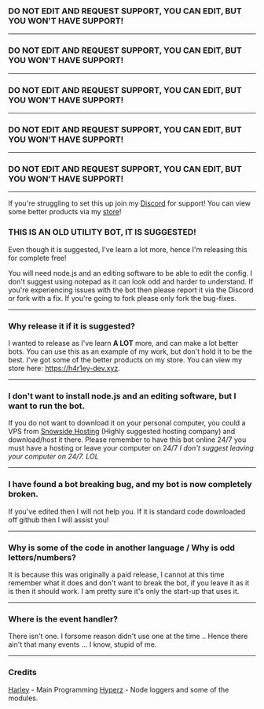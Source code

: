 ### DO NOT EDIT AND REQUEST SUPPORT, YOU CAN EDIT, BUT YOU WON'T HAVE SUPPORT!
---
### DO NOT EDIT AND REQUEST SUPPORT, YOU CAN EDIT, BUT YOU WON'T HAVE SUPPORT!
---
### DO NOT EDIT AND REQUEST SUPPORT, YOU CAN EDIT, BUT YOU WON'T HAVE SUPPORT!
---
### DO NOT EDIT AND REQUEST SUPPORT, YOU CAN EDIT, BUT YOU WON'T HAVE SUPPORT!
---
### DO NOT EDIT AND REQUEST SUPPORT, YOU CAN EDIT, BUT YOU WON'T HAVE SUPPORT!
---

If you're struggling to set this up join my [Discord](https://discord.gg/ksv9GaZJ74) for support! You can view some better products via my [store](https://h4r1ey-dev.xyz)!

### THIS IS AN OLD UTILITY BOT, IT IS SUGGESTED!
Even though it is suggested, I've learn a lot more, hence I'm releasing this for complete free!

You will need node.js and an editing software to be able to edit the config. I don't suggest using notepad as it can look odd and harder to understand. If you're experiencing issues with the bot then please report it via the Discord or fork with a fix. If you're going to fork please only fork the bug-fixes. 

---

### Why release it if it is suggested? 
I wanted to release as I've learn **A LOT** more, and can make a lot better bots. You can use this as an example of my work, but don't hold it to be the best. I've got some of the better products on my store. You can view my store here: https://h4r1ey-dev.xyz.

---
### I don't want to install node.js and an editing software, but I want to run the bot. 
If you do not want to download it on your personal computer, you could a VPS from [Snowside Hosting](https://snowsidehosting.com) (Highly suggested hosting company) and download/host it there. Please remember to have this bot online 24/7 you must have a hosting or leave your computer on 24/7 *I don't suggest leaving your computer on 24/7. LOL*

---
### I have found a bot breaking bug, and my bot is now completely broken.
If you've edited then I will not help you. If it is standard code downloaded off github then I will assist you!

---
### Why is some of the code in another language / Why is odd letters/numbers?
It is because this was originally a paid release, I cannot at this time remember what it does and don't want to break the bot, if you leave it as it is then it should work. I am pretty sure it's only the start-up that uses it.

---
### Where is the event handler? 
There isn't one. I forsome reason didn't use one at the time .. Hence there ain't that many events ... I know, stupid of me. 

--- 
### Credits
[Harley](https://discord.gg/ksv9GaZJ74) - Main Programming
[Hyperz](https://hyperz.net) - Node loggers and some of the modules.
